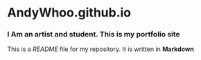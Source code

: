 # AndyWhoo.github.io

### I Am an artist and student. This is my portfolio site

This is a *README* file for my repository. It is written in **Markdown** 
